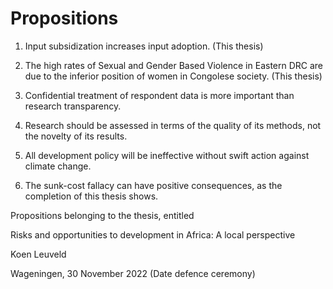 # Propositions

1. Input subsidization increases input adoption. 
(This thesis)

2. The high rates of Sexual and Gender Based Violence in Eastern DRC are due to the inferior position of women in Congolese society. 
(This thesis) 

3. Confidential treatment of respondent data is more important than research transparency. 

4. Research should be assessed in terms of the quality of its methods, not the novelty of its results.

5. All development policy will be ineffective without swift action against climate change.

6. The sunk-cost fallacy can have positive consequences, as the completion of this thesis shows.



Propositions belonging to the thesis, entitled

Risks and opportunities to development in Africa: A local perspective

Koen Leuveld

Wageningen, 30 November 2022 (Date defence ceremony)